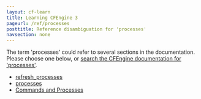 ```yaml
---
layout: cf-learn
title: Learning CFEngine 3
pageurl: /ref/processes
posttitle: Reference disambiguation for 'processes'
navsection: none
---
```


The term 'processes' could refer to several sections in the documentation. Please choose one below, or
[search the CFEngine documentation for 'processes'](http://cfengine.com/docs/3.5/search.html?q=processes).

- [refresh_processes](http://cfengine.com/docs/3.5/reference-components-cfagent.html#refresh_processes)
- [processes](http://cfengine.com/docs/3.5/reference-promise-types-processes.html#processes)
- [Commands and Processes](http://cfengine.com/docs/3.5/reference-promise-types-processes.html#commands-and-processes)
